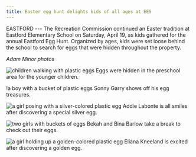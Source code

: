 ```yaml
---
title: Easter egg hunt delights kids of all ages at EES
---
```


EASTFORD --- The Recreation Commission continued an Easter tradition at
Eastford Elementary School on Saturday, April 19, as kids gathered for
the annual Eastford Egg Hunt. Organized by ages, kids were set loose
behind the school to search for eggs that were hidden throughout the
property.

*Adam Minor photos*

![children walking with plastic eggs](/assets/images/33-6-egg-hunt-5.jpg)
Eggs were hidden in the preschool area for the younger children.

!a boy with a bucket of plastic eggs[](/assets/images/33-6-egg-hunt-6.jpg)
Sonny Garry shows off his egg treasures.

![a girl posing with a silver-colored plastic egg](/assets/images/33-6-egg-hunt-7.jpg)
Addie Labonte is all smiles after discovering a special silver egg.

![two girls with buckets of eggs](/assets/images/33-6-egg-hunt-8.jpg)
Bekah and Bina Barlow take a break to check out their eggs.

![a girl holding up a golden-colored plastic egg](/assets/images/33-6-egg-hunt-9.jpg)
Eliana Kneeland is excited after discovering a golden egg.
